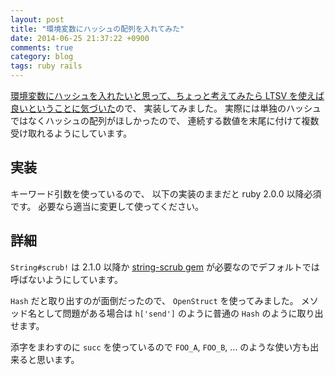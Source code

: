 ```yaml
---
layout: post
title: "環境変数にハッシュの配列を入れてみた"
date: 2014-06-25 21:37:22 +0900
comments: true
category: blog
tags: ruby rails
---
```

[環境変数にハッシュを入れたいと思って、ちょっと考えてみたら LTSV を使えば良いということに気づいた](https://twitter.com/znz/status/481691675136245760)ので、
実装してみました。
実際には単独のハッシュではなくハッシュの配列がほしかったので、
連続する数値を末尾に付けて複数受け取れるようにしています。

<!--more-->

## 実装

キーワード引数を使っているので、
以下の実装のままだと ruby 2.0.0 以降必須です。
必要なら適当に変更して使ってください。

<amp-gist
 data-gistid="849166c048a2117c341d"
 data-file="env_ltsv_each.rb"
 layout="fixed-height"
 height="901">
</amp-gist>

## 詳細

`String#scrub!` は 2.1.0 以降か
[string-scrub gem](https://rubygems.org/gems/string-scrub)
が必要なのでデフォルトでは呼ばないようにしています。

`Hash` だと取り出すのが面倒だったので、
`OpenStruct` を使ってみました。
メソッド名として問題がある場合は
`h['send']` のように普通の `Hash` のように取り出せます。

添字をまわすのに `succ` を使っているので `FOO_A`, `FOO_B`, ... のような使い方も出来ると思います。
